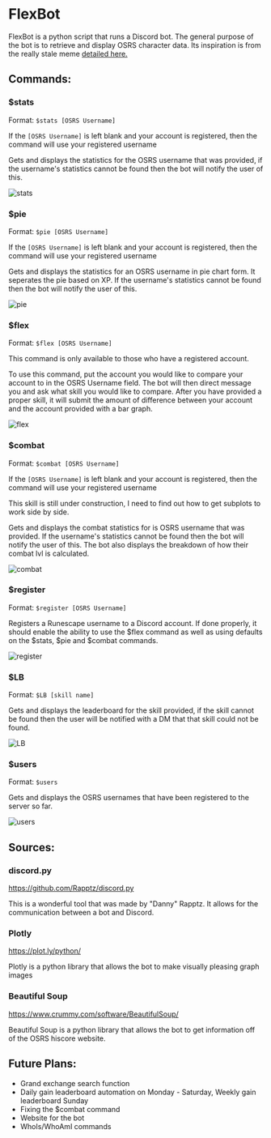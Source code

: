 # FlexBot
FlexBot is a python script that runs a Discord bot. The general purpose of the bot is to retrieve and display OSRS character data. Its inspiration is from the really stale meme [detailed here.][stale]

[stale]:http://knowyourmeme.com/memes/u-ever-flex-on-niggas
## Commands:
### $stats
Format: `$stats [OSRS Username]`

If the `[OSRS Username]` is left blank and your account is registered, then the command will use your registered username

Gets and displays the statistics for the OSRS username that was provided, if the username's statistics cannot be found then the bot will notify the user of this.

![stats](https://i.imgur.com/WxwJOrx.png)
### $pie
Format: `$pie [OSRS Username]`

If the `[OSRS Username]` is left blank and your account is registered, then the command will use your registered username

Gets and displays the statistics for an OSRS username in pie chart form. It seperates the pie based on XP. If the username's statistics cannot be found then the bot will notify the user of this.

![pie](https://i.imgur.com/pUfDwct.png)
### $flex
Format: `$flex [OSRS Username]`

This command is only available to those who have a registered account.

To use this command, put the account you would like to compare your account to in the OSRS Username field. The bot will then direct message you and ask what skill you would like to compare. After you have provided a proper skill, it will submit the amount of difference between your account and the account provided with a bar graph.

![flex](https://i.imgur.com/dJxtczj.png)
### $combat
Format: `$combat [OSRS Username]`

If the `[OSRS Username]` is left blank and your account is registered, then the command will use your registered username

This skill is still under construction, I need to find out how to get subplots to work side by side.

Gets and displays the combat statistics for is OSRS username that was provided. If the username's statistics cannot be found then the bot will notify the user of this. The bot also displays the breakdown of how their combat lvl is calculated.

![combat](https://i.imgur.com/0P69m20.png)
### $register
Format: `$register [OSRS Username]`

Registers a Runescape username to a Discord account. If done properly, it should enable the ability to use the $flex command as well as using defaults on the $stats, $pie and $combat commands.

![register](https://i.imgur.com/BTjCDFJ.png)
### $LB
Format: `$LB [skill name]`

Gets and displays the leaderboard for the skill provided, if the skill cannot be found then the user will be notified with a DM that that skill could not be found.

![LB](https://i.imgur.com/HaCKXvI.png)
### $users
Format: `$users`

Gets and displays the OSRS usernames that have been registered to the server so far.

![users](https://i.imgur.com/6sFOjtl.png)
## Sources:
### discord.py
https://github.com/Rapptz/discord.py

This is a wonderful tool that was made by "Danny" Rapptz. It allows for the communication between a bot and Discord.
### Plotly
https://plot.ly/python/

Plotly is a python library that allows the bot to make visually pleasing graph images
### Beautiful Soup
https://www.crummy.com/software/BeautifulSoup/

Beautiful Soup is a python library that allows the bot to get information off of the OSRS hiscore website.

## Future Plans:
- Grand exchange search function
- Daily gain leaderboard automation on Monday - Saturday, Weekly gain leaderboard Sunday
- Fixing the $combat command
- Website for the bot
- WhoIs/WhoAmI commands